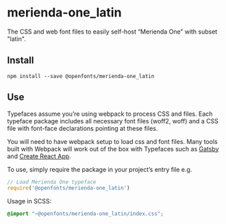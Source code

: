 
# merienda-one_latin

The CSS and web font files to easily self-host “Merienda One” with subset "latin".

## Install

`npm install --save @openfonts/merienda-one_latin`

## Use

Typefaces assume you’re using webpack to process CSS and files. Each typeface
package includes all necessary font files (woff2, woff) and a CSS file with
font-face declarations pointing at these files.

You will need to have webpack setup to load css and font files. Many tools built
with Webpack will work out of the box with Typefaces such as [Gatsby](https://github.com/gatsbyjs/gatsby)
and [Create React App](https://github.com/facebookincubator/create-react-app).

To use, simply require the package in your project’s entry file e.g.

```javascript
// Load Merienda One typeface
require('@openfonts/merienda-one_latin')
```

Usage in SCSS:
```scss
@import "~@openfonts/merienda-one_latin/index.css";
```
